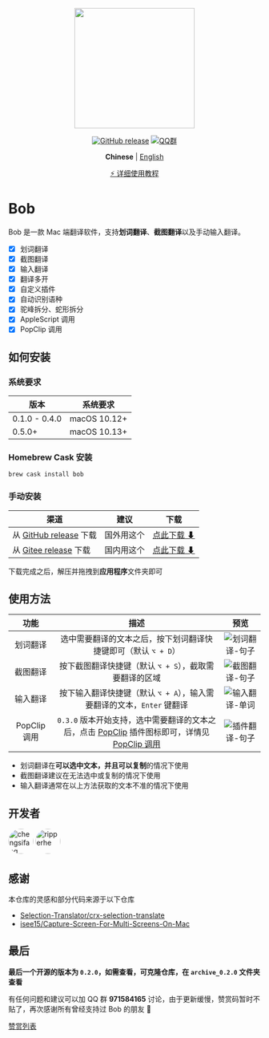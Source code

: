 <p align="center">
  <img src="https://cdn.jsdelivr.net/gh/ripperhe/oss@master/2019/1222/bob-logo.png" width=240 />
</p>
<p align="center">
	<a href="https://github.com/ripperhe/Bob/releases/latest"><img src="https://img.shields.io/github/v/release/ripperhe/Bob?logo=github" alt="GitHub release" /></a>
	<a href="https://jq.qq.com/?_wv=1027&k=UYj7vAPG"><img src="https://img.shields.io/badge/QQ%20%E7%BE%A4-971584165-red" alt="QQ群" /></a>
</p>
<p align="center">
  <strong>Chinese</strong> | <a href="https://github.com/ripperhe/Bob/blob/master/README.en.md">English</a>
</p>
<p align="center">
  <a href="https://ripperhe.gitee.io/bob/">⚡️ 详细使用教程</a>
</p>

# Bob

Bob 是一款 Mac 端翻译软件，支持**划词翻译**、**截图翻译**以及手动输入翻译。

- [x] 划词翻译
- [x] 截图翻译
- [x] 输入翻译
- [x] 翻译多开
- [x] 自定义插件
- [x] 自动识别语种
- [x] 驼峰拆分、蛇形拆分
- [x] AppleScript 调用
- [x] PopClip 调用

## 如何安装

### 系统要求

| 版本 | 系统要求 |
| --- | --- |
| 0.1.0 - 0.4.0 | macOS 10.12+ |
| 0.5.0+ | macOS 10.13+ |

### Homebrew Cask 安装

```bash
brew cask install bob
```

### 手动安装

| 渠道 | 建议 | 下载 |
| --- | --- | --- |
| 从 [GitHub release](https://github.com/ripperhe/Bob/releases) 下载 | 国外用这个 | [点此下载 ⬇](https://github.com/ripperhe/Bob/releases/latest/download/Bob.zip) |
| 从 [Gitee release](https://gitee.com/ripperhe/Bob/releases) 下载 | 国内用这个 | [点此下载 ⬇](https://gitee.com/ripperhe/Bob/attach_files/534304/download/Bob.zip) |

下载完成之后，解压并拖拽到**应用程序**文件夹即可

## 使用方法

| 功能 | 描述 | 预览 |
| :---: | :---: | :---: |
| 划词翻译 | 选中需要翻译的文本之后，按下划词翻译快捷键即可（默认 `⌥ + D`） | ![划词翻译-句子](https://cdn.jsdelivr.net/gh/ripperhe/oss@master/2020/0117/划词翻译-句子.gif) |
| 截图翻译 | 按下截图翻译快捷键（默认 `⌥ + S`），截取需要翻译的区域 | ![截图翻译-句子](https://cdn.jsdelivr.net/gh/ripperhe/oss@master/2020/0117/截图翻译-句子.gif) |
| 输入翻译| 按下输入翻译快捷键（默认 `⌥ + A`），输入需要翻译的文本，`Enter` 键翻译 | ![输入翻译-单词](https://cdn.jsdelivr.net/gh/ripperhe/oss@master/2020/0117/输入翻译-单词.gif) |
| PopClip 调用 | `0.3.0` 版本开始支持，选中需要翻译的文本之后，点击 [PopClip](https://pilotmoon.com/popclip/) 插件图标即可，详情见 [PopClip 调用](https://ripperhe.gitee.io/bob/#/general/integration/popclip) | ![插件翻译-句子](https://cdn.jsdelivr.net/gh/ripperhe/oss@master/2020/0117/插件翻译-句子.gif) |

* 划词翻译在**可以选中文本，并且可以复制**的情况下使用
* 截图翻译建议在无法选中或复制的情况下使用
* 输入翻译通常在以上方法获取的文本不准的情况下使用

## 开发者

<!--<a href="https://github.com/ripperhe/Bob/graphs/contributors"><img src="https://opencollective.com/bob_/contributors.svg?width=890&button=false" /></a>
-->

<p>
<a href="https://github.com/chensifang">
<img src="https://avatars0.githubusercontent.com/u/10810457?v=4" alt="chengsifang" width="50" style="border-radius:50%"/></a>
<a href="https://github.com/ripperhe">
<img src="https://avatars0.githubusercontent.com/u/13943595?v=4" alt="ripperhe" width="50" style="border-radius:50%"/></a>
</p>

## 感谢

本仓库的灵感和部分代码来源于以下仓库

* [Selection-Translator/crx-selection-translate](https://github.com/Selection-Translator/crx-selection-translate)
* [isee15/Capture-Screen-For-Multi-Screens-On-Mac](https://github.com/isee15/Capture-Screen-For-Multi-Screens-On-Mac)

## 最后

**最后一个开源的版本为 `0.2.0`，如需查看，可克隆仓库，在 `archive_0.2.0` 文件夹查看**

有任何问题和建议可以加 QQ 群 **971584165** 讨论，由于更新缓慢，赞赏码暂时不贴了，再次感谢所有曾经支持过 Bob 的朋友 🤝

[赞赏列表](RewardList.md)